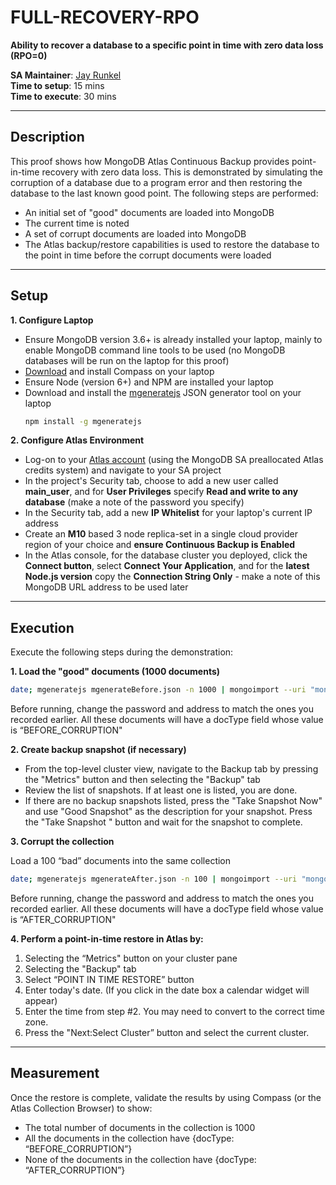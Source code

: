# FULL-RECOVERY-RPO

__Ability to recover a database to a specific point in time with zero data loss (RPO=0)__

__SA Maintainer__: [Jay Runkel](mailto:jay.runkel@mongodb.com) <br/>
__Time to setup__: 15 mins <br/>
__Time to execute__: 30 mins <br/>


---
## Description

This proof shows how MongoDB Atlas Continuous Backup provides point-in-time recovery with zero data loss. This is demonstrated by simulating the corruption of a database due to a program error and then restoring the database to the last known good point. The following steps are performed:
* An initial set of "good" documents are loaded into MongoDB
* The current time is noted
* A set of corrupt documents are loaded into MongoDB
* The Atlas backup/restore capabilities is used to restore the database to the point in time before the corrupt documents were loaded
 
---
## Setup
__1. Configure Laptop__
* Ensure MongoDB version 3.6+ is already installed your laptop, mainly to enable MongoDB command line tools to be used (no MongoDB databases will be run on the laptop for this proof)
* [Download](https://www.mongodb.com/download-center/compass) and install Compass on your laptop
* Ensure Node (version 6+) and NPM are installed your laptop
* Download and install the [mgeneratejs](https://www.npmjs.com/package/mgeneratejs) JSON generator tool on your laptop
  ```bash
  npm install -g mgeneratejs
  ```

__2. Configure Atlas Environment__
* Log-on to your [Atlas account](http://cloud.mongodb.com) (using the MongoDB SA preallocated Atlas credits system) and navigate to your SA project
* In the project's Security tab, choose to add a new user called __main_user__, and for __User Privileges__ specify __Read and write to any database__ (make a note of the password you specify)
* In the Security tab, add a new __IP Whitelist__ for your laptop's current IP address
* Create an __M10__ based 3 node replica-set in a single cloud provider region of your choice and __ensure Continuous Backup is Enabled__
* In the Atlas console, for the database cluster you deployed, click the __Connect button__, select __Connect Your Application__, and for the __latest Node.js version__  copy the __Connection String Only__ - make a note of this MongoDB URL address to be used later

    
---
## Execution

Execute the following steps during the demonstration:

__1. Load the "good" documents (1000 documents)__
  ```bash
  date; mgeneratejs mgenerateBefore.json -n 1000 | mongoimport --uri "mongodb+srv://admin:MyPassword1@democluster-abcde.mongodb.net/test" --collection RPO; date
  ```
	
Before running, change the password and address to match the ones you recorded earlier. All these documents will have a docType field whose value is “BEFORE_CORRUPTION"

__2. Create backup snapshot (if necessary)__
* From the top-level cluster view, navigate to the Backup tab by pressing the "Metrics" button and then selecting the "Backup" tab
* Review the list of snapshots. If at least one is listed, you are done.
* If there are no backup snapshots listed, press the "Take Snapshot Now" and use "Good Snapshot" as the description for your snapshot. Press the "Take Snapshot " button and wait for the snapshot to complete.


__3. Corrupt the collection__

Load a 100 “bad” documents into the same collection
  ```bash
  date; mgeneratejs mgenerateAfter.json -n 100 | mongoimport --uri "mongodb+srv://admin:MyPassword1@democluster-abcde.mongodb.net/test" --collection RPO
  ```

Before running, change the password and address to match the ones you recorded earlier. All these documents will have a docType field whose value is “AFTER_CORRUPTION"

__4. Perform a point-in-time restore in Atlas by:__

  1. Selecting the “Metrics" button on your cluster pane
  2. Selecting the "Backup" tab
  3. Select “POINT IN TIME RESTORE” button
  4. Enter today's date. (If you click in the date box a calendar widget will appear)
  5. Enter the time from step #2. You may need to convert to the correct time zone.
  6. Press the "Next:Select Cluster” button and select the current cluster.

 
---
## Measurement

Once the restore is complete, validate the results by using Compass (or the Atlas Collection Browser) to show:
* The total number of documents in the collection is 1000
* All the documents in the collection have {docType: “BEFORE_CORRUPTION”}
* None of the documents in the collection have  {docType: “AFTER_CORRUPTION”}

